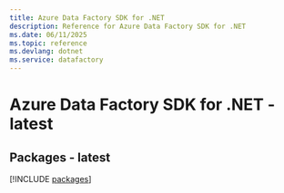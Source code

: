 ```yaml
---
title: Azure Data Factory SDK for .NET
description: Reference for Azure Data Factory SDK for .NET
ms.date: 06/11/2025
ms.topic: reference
ms.devlang: dotnet
ms.service: datafactory
---
```

# Azure Data Factory SDK for .NET - latest
## Packages - latest
[!INCLUDE [packages](data-factory-index.md)]